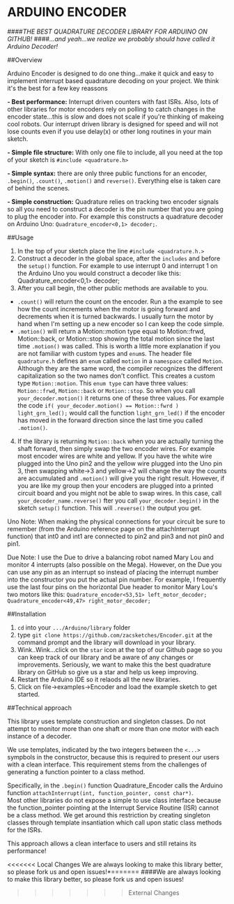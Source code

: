 # ARDUINO ENCODER

####*THE BEST QUADRATURE DECODER LIBRARY FOR ARDUINO ON GITHUB!*
####*...and yeah...we realize we probably should have called it Arduino Decoder!*

##Overview

Arduino Encoder is designed to do one thing...make it quick and easy 
to implement interrupt based quadrature decoding on your project. We 
think it's the best for a few key reassons

**- Best performance:** Interrupt driven counters with fast ISRs.
Also, lots of other libraries for motor encoders rely on polling to 
catch changes in the encoder state...this is slow and
does not scale if you're thinking of makeing cool robots.  Our interrupt
driven library is designed for speed and will not lose counts even if
you use delay(x) or other long routines in your main sketch.

**- Simple file structure:** With only one file to include, all you need 
at the top of your sketch is `#include <quadrature.h>`

**- Simple syntax:** there are only three public functions for an encoder,
`.begin()`, `.count()`, `.motion()` and `reverse()`.  Everything else is 
taken care of behind the scenes.

**- Simple construction:** Quadrature relies on tracking two encoder
signals so all you need to construct a decoder is the pin number that
you are going to plug the encoder into.  For example this constructs
a quadrature decoder on Arduino Uno:
    `Quadrature_encoder<0,1> decoder;`.

##Usage

1. In the top of your sketch place the line `#include <quadrature.h.>`
2. Construct a decoder in the global space, after the `includes` and before
the `setup()` function.  For example to use interrupt 0 and interrupt 1
on the Arduino Uno you would construct a decoder like this:
    Quadrature_encoder<0,1> decoder;
3. After you call begin, the other public methods are available to you.
 - `.count()` will return the count on the encoder.  Run a the example to
 see how the count increments when the motor is going forward and 
 decrements when it is turned backwards.  I usually turn the motor by
 hand when I'm setting up a new encoder so I can keep the code simple.
 - `.motion()` will return a Motion::motion type equal to Motion::frwd, 
 Motion::back, or Motion::stop showing the total motion since the last
 time `.motion()` was called.  This is worth a little more explanation
 if you are not familiar with custom types and `enum`s.  The header
 file `quadrature.h` defines an `enum` called `motion` in a 
 `namespace` called `Motion`.  Although they are the same word, the
 compiler recognizes the different capitalization so the two names
 don't conflict.  This creates a custom type `Motion::motion`.  This
 `enum type` can have three values: `Motion::frwd`, `Motion::back` or 
 `Motion::stop`.  So when you call `your_decoder.motion()` it returns
 one of these three values.  For example the code
     `if( your_decoder.motion() == Motion::fwrd ) light_grn_led();`
 would call the function `light_grn_led()` if the encoder has moved
 in the forward direction since the last time you called `.motion()`.
4. If the library is returning `Motion::back` when you are actually
 turning the shaft forward, then simply swap the two encoder wires.
 For example most encoder wires are white and yellow.  If you have
 the white wire plugged into the Uno pin2 and the yellow wire
 plugged into the Uno pin 3, then swapping white->3 and yellow->2
 will change the way the counts are accumulated and `.motion()` will
 give you the right result.  However, if you are like my group then
 your encoders are plugged into a printed circuit board and you might
 not be able to swap wires.  In this case, call
     `your_decoder_name.reverse()`
 fter you call `your_decoder.begin()` in the sketch `setup()`
 function.  This will `.reverse()` the output you get.


Uno Note: When making the physical connections for your circuit be sure to
remember (from the Arduino reference page on the attachInterrupt function)
that int0 and int1 are connected to pin2 and pin3 and not pin0 and pin1.

Due Note: I use the Due to drive a balancing robot named Mary Lou and
monitor 4 interrupts (also possible on the Mega).  However, on the Due
you can use any pin as an interrupt so instead of placing the interrupt
number into the constructor you put the actual pin number.  For example,
I frequently use the last four pins on the horizontal Due header to monitor
Mary Lou's two motors like this:
    `Quadrature_encoder<53,51> left_motor_decoder;`
	`Quadrature_encoder<49,47> right_motor_decoder;` 

##Installation

1. `cd` into your `.../Arduino/library` folder
2. type `git clone https://github.com/zacsketches/Encoder.git` at
the command prompt and the library will download in your library.
3. Wink..Wink...click on the `star` icon at the top of our Github 
page so you can keep track of our library and be aware of any changes
or improvements.  Seriously, we want to make this the best 
quadrature library on GitHub so give us a star and help us keep 
improving.
4. Restart the Arduino IDE so it relaods all the new libraries.
5. Click on file->examples->Encoder and load the example sketch
to get started.

##Technical approach

This library uses template construction and singleton classes.  Do not 
attempt to monitor more than one shaft or more than one motor with
each instance of a decoder.

We use templates, indicated by the two integers between the `<...>`
sympbols in the constructor, because this is required to present
our users with a clean interface.  This requirement stems from the
challenges of generating a function pointer to a class method.

Specifically, in the `.begin()` function Quadrature_Encoder calls the 
Arduino function `attachInterrupt(int, function_pointer, const char*)`.  
Most other libraries do not expose a simple to use class interface 
because the function_pointer pointing at the Interrupt Service 
Routine (ISR) cannot be a class method.  We get around this 
restriction by creating singleton classes through template insantiation 
which call upon static class methods for the ISRs.

This approach allows a clean interface to users and still retains its
performance!

<<<<<<< Local Changes
We are always looking to make this library better, so please fork us
and open issues!*=======
####We are always looking to make this library better, so please fork us and open issues!
>>>>>>> External Changes

